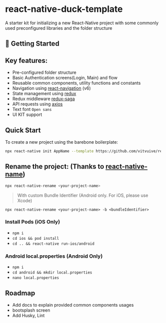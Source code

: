 # react-native-duck-template

A starter kit for initializing a new React-Native project with some commonly used preconfigured libraries and the folder structure

## 🚀 Getting Started

## Key features:

- Pre-configured folder structure
- Basic Authentication screens(Login, Main) and flow
- Reusable common components, utility functions and constants
- Navigation using [react-navigation](https://reactnavigation.org/) (v6)
- State management using [redux](https://redux.js.org/)
- Redux middleware [redux-saga](https://redux-saga.js.org/)
- API requests using [axios](https://axios-http.com/)
- Text font `Open sans`
- UI KIT support

## Quick Start

To create a new project using the barebone boilerplate:

```sh
npx react-native init AppName --template https://github.com/vitvuive/react-native-duck-template.git
```

## Rename the project: (Thanks to [react-native-name](https://github.com/junedomingo/react-native-rename))

```sh
npx react-native-rename <your-project-name>
```

> With custom Bundle Identifier (Android only. For iOS, please use Xcode)

```sj
npx react-native-rename <your-project-name> -b <bundleIdentifier>
```

### Install Pods (iOS Only)

- `npm i`
- `cd ios && pod install`
- `cd .. && react-native run-ios/android`

### Android local.properties (Android Only)

- `npm i`
- `cd android && mkdir local.properties`
- `nano local.properties`

## Roadmap

- Add docs to explain provided common components usages
- bootsplash screen
- Add Husky, Lint
